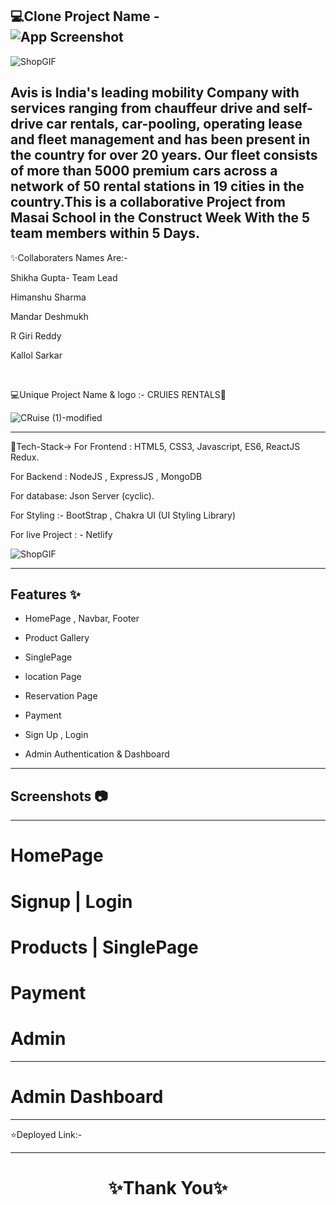 💻Clone Project Name -  
![App Screenshot](https://tse1.mm.bing.net/th?id=OIP.TtcNt9h4c66jDvr3OFfTKgHaEK&pid=Api&P=0.png)
---

![ShopGIF](https://media.giphy.com/media/IzoWwMyCtNyNwuLRWS/giphy.gif)

Avis is India's leading mobility Company with services ranging from chauffeur drive and self-drive car rentals, car-pooling, operating lease and fleet management and has been present in the country for over 20 years. Our fleet consists of more than 5000 premium cars across a network of 50 rental stations in 19 cities in the country.This is a collaborative Project from Masai School in the Construct Week With the 5 team members within 5 Days.
---

✨Collaboraters Names Are:-

Shikha Gupta- Team Lead

Himanshu Sharma

Mandar Deshmukh

R Giri Reddy

Kallol Sarkar

<br>

💻Unique Project Name & logo :- CRUIES RENTALS🚗

![CRuise (1)-modified](https://user-images.githubusercontent.com/107506646/220362530-270d0d67-df50-44f2-961e-838b22b3e619.png)

---
 💫Tech-Stack->
For Frontend : HTML5, CSS3, Javascript, ES6, ReactJS Redux.

For Backend : NodeJS , ExpressJS , MongoDB 

For database: Json Server (cyclic). 

For Styling :- BootStrap , Chakra UI (UI Styling Library)

For live Project : - Netlify

![ShopGIF](https://media.giphy.com/media/26BRrcK4dXrxl817q/giphy.gif)

---
## Features ✨

- HomePage , Navbar, Footer

- Product Gallery

- SinglePage

- location Page

- Reservation Page

- Payment 

- Sign Up , Login 

- Admin Authentication & Dashboard

---
## Screenshots 📷
---

# HomePage



# Signup | Login


# Products | SinglePage



#  Payment 


# Admin 



---
# Admin Dashboard

---
⭐Deployed Link:-


----
<h1 align="center">✨Thank You✨</h1>
